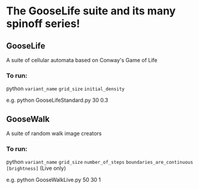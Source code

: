 # The GooseLife suite and its many spinoff series!

## GooseLife
A suite of cellular automata based on Conway's Game of Life

### To run:
python ```variant_name```  ```grid_size``` ```initial_density``` 

e.g. python GooseLifeStandard.py 30 0.3

## GooseWalk
A suite of random walk image creators 

### To run:
python ```variant_name``` ```grid_size``` ```number_of_steps``` ```boundaries_are_continuous``` ```[brightness]``` (Live only)

e.g. python GooseWalkLive.py 50 30 1

